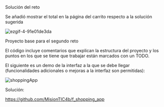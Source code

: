 Solución del reto

Se añadió mostrar el total en la página del carrito respecto a la solución sugerida

![ezgif-4-91e01de3da](https://user-images.githubusercontent.com/60046469/193496328-69115923-99a4-4702-b275-bedebb9f295e.gif)

Proyecto base para el segundo reto

El código incluye comentarios que explican la estructura del proyecto y los puntos en los que se tiene que trabajar están marcados con un TODO.

El siguiente es un demo de la interfaz a la que se debe llegar (funcionalidades adicionales o mejoras a la interfaz son permitidas):

![shoppingApp](https://user-images.githubusercontent.com/4458129/173839525-218900ed-9bcd-4f6f-9158-0b02dd9d7707.gif)

Solución:

https://github.com/MisionTIC4b/f_shopping_app
